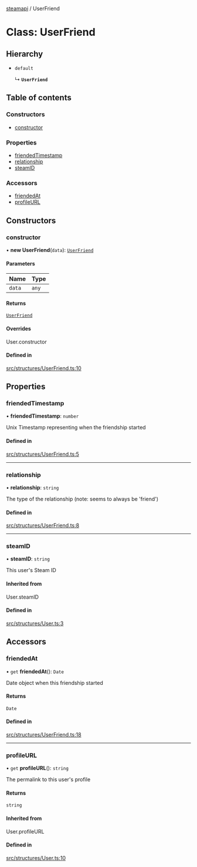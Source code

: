 [steamapi](../README.md) / UserFriend

# Class: UserFriend

## Hierarchy

- `default`

  ↳ **`UserFriend`**

## Table of contents

### Constructors

- [constructor](UserFriend.md#constructor)

### Properties

- [friendedTimestamp](UserFriend.md#friendedtimestamp)
- [relationship](UserFriend.md#relationship)
- [steamID](UserFriend.md#steamid)

### Accessors

- [friendedAt](UserFriend.md#friendedat)
- [profileURL](UserFriend.md#profileurl)

## Constructors

### constructor

• **new UserFriend**(`data`): [`UserFriend`](UserFriend.md)

#### Parameters

| Name | Type |
| :------ | :------ |
| `data` | `any` |

#### Returns

[`UserFriend`](UserFriend.md)

#### Overrides

User.constructor

#### Defined in

[src/structures/UserFriend.ts:10](https://github.com/xDimGG/node-steamapi/blob/b7dfdb7/src/structures/UserFriend.ts#L10)

## Properties

### friendedTimestamp

• **friendedTimestamp**: `number`

Unix Timestamp representing when the friendship started

#### Defined in

[src/structures/UserFriend.ts:5](https://github.com/xDimGG/node-steamapi/blob/b7dfdb7/src/structures/UserFriend.ts#L5)

___

### relationship

• **relationship**: `string`

The type of the relationship (note: seems to always be 'friend')

#### Defined in

[src/structures/UserFriend.ts:8](https://github.com/xDimGG/node-steamapi/blob/b7dfdb7/src/structures/UserFriend.ts#L8)

___

### steamID

• **steamID**: `string`

This user's Steam ID

#### Inherited from

User.steamID

#### Defined in

[src/structures/User.ts:3](https://github.com/xDimGG/node-steamapi/blob/b7dfdb7/src/structures/User.ts#L3)

## Accessors

### friendedAt

• `get` **friendedAt**(): `Date`

Date object when this friendship started

#### Returns

`Date`

#### Defined in

[src/structures/UserFriend.ts:18](https://github.com/xDimGG/node-steamapi/blob/b7dfdb7/src/structures/UserFriend.ts#L18)

___

### profileURL

• `get` **profileURL**(): `string`

The permalink to this user's profile

#### Returns

`string`

#### Inherited from

User.profileURL

#### Defined in

[src/structures/User.ts:10](https://github.com/xDimGG/node-steamapi/blob/b7dfdb7/src/structures/User.ts#L10)
